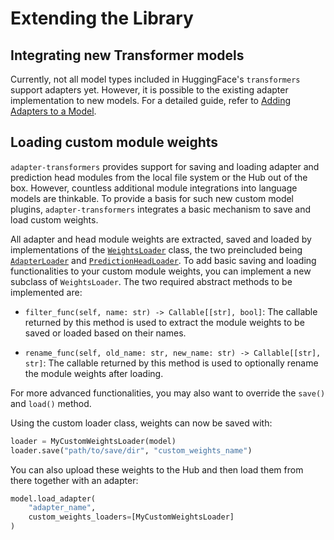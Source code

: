 # Extending the Library

## Integrating new Transformer models

Currently, not all model types included in HuggingFace's `transformers` support adapters yet.
However, it is possible to the existing adapter implementation to new models.
For a detailed guide, refer to [Adding Adapters to a Model](https://github.com/Adapter-Hub/adapter-transformers/blob/master/adding_adapters_to_a_model.md).

## Loading custom module weights

`adapter-transformers` provides support for saving and loading adapter and prediction head modules from the local file system or the Hub out of the box.
However, countless additional module integrations into language models are thinkable.
To provide a basis for such new custom model plugins, `adapter-transformers` integrates a basic mechanism to save and load custom weights.

All adapter and head module weights are extracted, saved and loaded by implementations of the [`WeightsLoader`](classes/weights_loaders.html#weightsloader) class, the two preincluded being [`AdapterLoader`](classes/weights_loaders.html#adapterloader) and [`PredictionHeadLoader`](classes/weights_loaders.html#predictionheadloader). To add basic saving and loading functionalities to your custom module weights, you can implement a new subclass of `WeightsLoader`. The two required abstract methods to be implemented are:

- `filter_func(self, name: str) -> Callable[[str], bool]`: The callable returned by this method is used to extract the module weights to be saved or loaded based on their names.

- `rename_func(self, old_name: str, new_name: str) -> Callable[[str], str]`: The callable returned by this method is used to optionally rename the module weights after loading.

For more advanced functionalities, you may also want to override the `save()` and `load()` method.

Using the custom loader class, weights can now be saved with:
```python
loader = MyCustomWeightsLoader(model)
loader.save("path/to/save/dir", "custom_weights_name")
```

You can also upload these weights to the Hub and then load them from there together with an adapter:
```python
model.load_adapter(
    "adapter_name",
    custom_weights_loaders=[MyCustomWeightsLoader]
)
```
